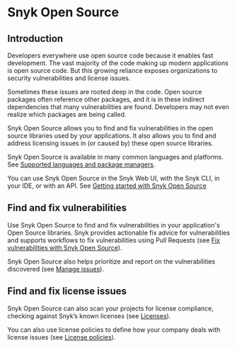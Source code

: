 # Snyk Open Source

## Introduction

Developers everywhere use open source code because it enables fast development. The vast majority of the code making up modern applications is open source code. But this growing reliance exposes organizations to security vulnerabilities and license issues.

Sometimes these issues are rooted deep in the code. Open source packages often reference other packages, and it is in these indirect dependencies that many vulnerabilities are found. Developers may not even realize which packages are being called.

Snyk Open Source allows you to find and fix vulnerabilities in the open source libraries used by your applications. It also allows you to find and address licensing issues in (or caused by) these open source libraries.

Snyk Open Source is available in many common languages and platforms. See [Supported languages and package managers](../../scan-applications/snyk-open-source/snyk-open-source-supported-languages-and-package-managers/).

You can use Snyk Open Source in the Snyk Web UI, with the Snyk CLI, in your IDE, or with an API. See [Getting started with Snyk Open Source](getting-started-snyk-open-source.md)

## Find and fix vulnerabilities

Use Snyk Open Source to find and fix vulnerabilities in your application's Open Source libraries. Snyk provides actionable fix advice for vulnerabilities and supports workflows to fix vulnerabilities using Pull Requests (see [Fix vulnerabilities with Snyk Open Source](open-source-basics/)).

Snyk Open Source also helps prioritize and report on the vulnerabilities discovered (see [Manage issues](../../manage-risk/)).

## Find and fix license issues

Snyk Open Source can also scan your projects for license compliance, checking against Snyk’s known licenses (see [Licenses](../../scan-applications/snyk-open-source/licenses/)).

You can also use license policies to define how your company deals with license issues (see [License policies](../../manage-issues/policies/license-policies/)).
